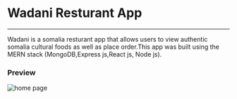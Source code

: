 # Wadani Resturant App
-------------------------
Wadani is a somalia resturant app that allows users to view authentic somalia cultural foods as well as place order.This app was built using the MERN stack (MongoDB,Express js,React js, Node js).

### Preview

![home page](https://github.com/Yasir-Mohamud/Wadani-Resturant-App/assets/59776082/a9a08aab-65a7-410d-93a7-b0ea229284a1)
